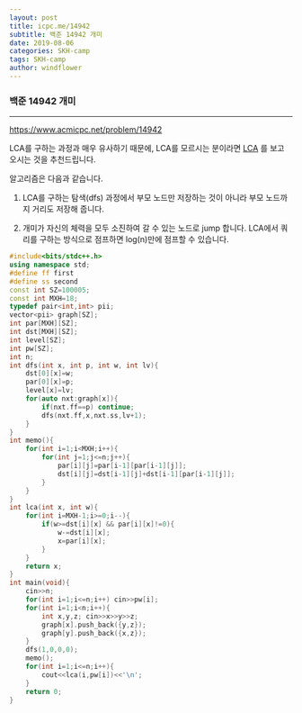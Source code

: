 ```yaml
---
layout: post
title: icpc.me/14942
subtitle: 백준 14942 개미
date: 2019-08-06
categories: SKH-camp
tags: SKH-camp
author: windflower
---
```

### 백준 14942 개미
---

<https://www.acmicpc.net/problem/14942>

LCA를 구하는 과정과 매우 유사하기 때문에, LCA를 모르시는 분이라면 [LCA](https://cyberflower.github.io/2019/07/22/LCA.html) 를 보고 오시는 것을 추천드립니다.

알고리즘은 다음과 같습니다.

1. LCA를 구하는 탐색(dfs) 과정에서 부모 노드만 저장하는 것이 아니라 부모 노드까지 거리도 저장해 줍니다.

2. 개미가 자신의 체력을 모두 소진하여 갈 수 있는 노드로 jump 합니다. LCA에서 쿼리를 구하는 방식으로 점프하면 log(n)만에 점프할 수 있습니다.

```cpp
#include<bits/stdc++.h>
using namespace std;
#define ff first
#define ss second
const int SZ=100005;
const int MXH=18;
typedef pair<int,int> pii;
vector<pii> graph[SZ];
int par[MXH][SZ];
int dst[MXH][SZ];
int level[SZ];
int pw[SZ];
int n;
int dfs(int x, int p, int w, int lv){
	dst[0][x]=w;
	par[0][x]=p;
	level[x]=lv;
	for(auto nxt:graph[x]){
		if(nxt.ff==p) continue;
		dfs(nxt.ff,x,nxt.ss,lv+1);
	}
}
int memo(){
	for(int i=1;i<MXH;i++){
		for(int j=1;j<=n;j++){
			par[i][j]=par[i-1][par[i-1][j]];
			dst[i][j]=dst[i-1][j]+dst[i-1][par[i-1][j]];
		}
	}
}
int lca(int x, int w){
	for(int i=MXH-1;i>=0;i--){
		if(w>=dst[i][x] && par[i][x]!=0){
			w-=dst[i][x];
			x=par[i][x];
		}
	}
	return x;
}
int main(void){
	cin>>n;
	for(int i=1;i<=n;i++) cin>>pw[i];
	for(int i=1;i<n;i++){
		int x,y,z; cin>>x>>y>>z;
		graph[x].push_back({y,z});
		graph[y].push_back({x,z});
	}
	dfs(1,0,0,0);
	memo();
	for(int i=1;i<=n;i++){
		cout<<lca(i,pw[i])<<'\n';
	}
	return 0;
}
```
